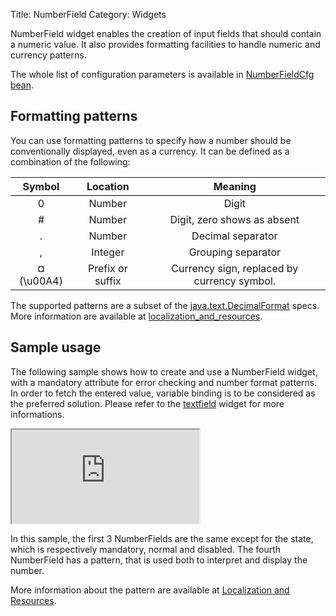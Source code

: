 Title: NumberField
Category: Widgets


NumberField widget enables the creation of input fields that should contain a numeric value. It also provides formatting facilities to handle numeric and currency patterns.

<script src='http://snippets.ariatemplates.com/snippets/github.com/ariatemplates/documentation-code/%VERSION%/snippets/widgets/numberfield/Snippet.tpl?tag=wgtNumberField&lang=at&outdent=true'></script>

The whole list of configuration parameters is available in [NumberFieldCfg bean](http://ariatemplates.com/api/#aria.widgets.CfgBeans:NumberFieldCfg).

## Formatting patterns

You can use formatting patterns to specify how a number should be conventionally displayed, even as a currency. It can be defined as a combination of the following:

<table style="width:100%; text-align:center;">
  <thead>
    <tr>
      <th style="border-bottom: 1px solid black">Symbol</th>
      <th style="border-bottom: 1px solid black">Location</th>
      <th style="border-bottom: 1px solid black">Meaning</th>
    </tr>
  </thead>
  <tbody>
    <tr>
      <td>0</td>
      <td>Number</td>
      <td>Digit</td>
    </tr>
    <tr>
      <td>#</td>
      <td>Number</td>
      <td>Digit, zero shows as absent</td>
    </tr>
    <tr>
      <td>.</td>
      <td>Number</td>
      <td>Decimal separator</td>
    </tr>
    <tr>
      <td>,</td>
      <td>Integer</td>
      <td>Grouping separator</td>
    </tr>
    <tr>
      <td>¤ (\u00A4)</td>
      <td>Prefix or suffix</td>
      <td>Currency sign, replaced by currency symbol.</td>
    </tr>
  </tbody>
</table>

The supported patterns are a subset of the [java.text.DecimalFormat](http://download.oracle.com/javase/1.4.2/docs/api/java/text/DecimalFormat.html) specs.
More information are available at [localization_and_resources](localization_and_resources).

## Sample usage

The following sample shows how to create and use a NumberField widget, with a mandatory attribute for error checking and number format patterns.
In order to fetch the entered value, variable binding is to be considered as the preferred solution. Please refer to the [textfield](textfield) widget for more informations.

<iframe class='samples' src='http://snippets.ariatemplates.com/samples/github.com/ariatemplates/documentation-code/%VERSION%/samples/widgets/numberfield/?skip=1' ></iframe>

In this sample, the first 3 NumberFields are the same except for the state, which is respectively mandatory, normal and disabled.
The fourth NumberField has a pattern, that is used both to interpret and display the number.

More information about the pattern are available at [Localization and Resources](localization_and_resources).
